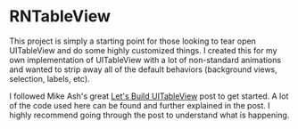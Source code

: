 RNTableView
===========

This project is simply a starting point for those looking to tear open UITableView and do some highly customized things. I created this for my own implementation of UITableView with a lot of non-standard animations and wanted to strip away all of the default behaviors (background views, selection, labels, etc).

I followed Mike Ash's great [Let's Build UITableView](http://www.mikeash.com/pyblog/friday-qa-2013-02-22-lets-build-uitableview.html) post to get started. A lot of the code used here can be found and further explained in the post. I highly recommend going through the post to understand what is happening.